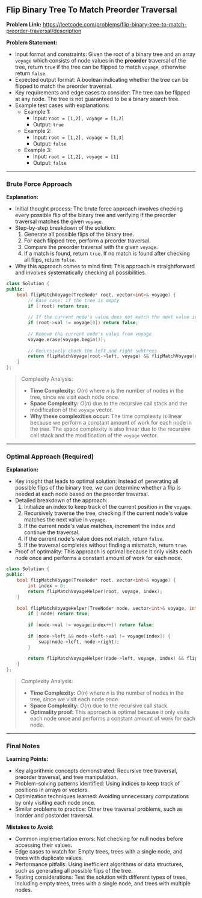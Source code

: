 ## Flip Binary Tree To Match Preorder Traversal
**Problem Link:** https://leetcode.com/problems/flip-binary-tree-to-match-preorder-traversal/description

**Problem Statement:**
- Input format and constraints: Given the root of a binary tree and an array `voyage` which consists of node values in the **preorder** traversal of the tree, return `true` if the tree can be flipped to match `voyage`, otherwise return `false`. 
- Expected output format: A boolean indicating whether the tree can be flipped to match the preorder traversal.
- Key requirements and edge cases to consider: The tree can be flipped at any node. The tree is not guaranteed to be a binary search tree.
- Example test cases with explanations: 
    - Example 1: 
        - Input: `root = [1,2], voyage = [1,2]`
        - Output: `true`
    - Example 2: 
        - Input: `root = [1,2], voyage = [1,3]`
        - Output: `false`
    - Example 3: 
        - Input: `root = [1,2], voyage = [1]`
        - Output: `false`

---

### Brute Force Approach

**Explanation:**
- Initial thought process: The brute force approach involves checking every possible flip of the binary tree and verifying if the preorder traversal matches the given `voyage`.
- Step-by-step breakdown of the solution:
    1. Generate all possible flips of the binary tree.
    2. For each flipped tree, perform a preorder traversal.
    3. Compare the preorder traversal with the given `voyage`.
    4. If a match is found, return `true`. If no match is found after checking all flips, return `false`.
- Why this approach comes to mind first: This approach is straightforward and involves systematically checking all possibilities.

```cpp
class Solution {
public:
    bool flipMatchVoyage(TreeNode* root, vector<int>& voyage) {
        // Base case: if the tree is empty
        if (!root) return true;
        
        // If the current node's value does not match the next value in voyage
        if (root->val != voyage[0]) return false;
        
        // Remove the current node's value from voyage
        voyage.erase(voyage.begin());
        
        // Recursively check the left and right subtrees
        return flipMatchVoyage(root->left, voyage) && flipMatchVoyage(root->right, voyage);
    }
};
```

> Complexity Analysis:
> - **Time Complexity:** $O(n)$ where $n$ is the number of nodes in the tree, since we visit each node once.
> - **Space Complexity:** $O(n)$ due to the recursive call stack and the modification of the `voyage` vector.
> - **Why these complexities occur:** The time complexity is linear because we perform a constant amount of work for each node in the tree. The space complexity is also linear due to the recursive call stack and the modification of the `voyage` vector.

---

### Optimal Approach (Required)

**Explanation:**
- Key insight that leads to optimal solution: Instead of generating all possible flips of the binary tree, we can determine whether a flip is needed at each node based on the preorder traversal.
- Detailed breakdown of the approach:
    1. Initialize an index to keep track of the current position in the `voyage`.
    2. Recursively traverse the tree, checking if the current node's value matches the next value in `voyage`.
    3. If the current node's value matches, increment the index and continue the traversal.
    4. If the current node's value does not match, return `false`.
    5. If the traversal completes without finding a mismatch, return `true`.
- Proof of optimality: This approach is optimal because it only visits each node once and performs a constant amount of work for each node.

```cpp
class Solution {
public:
    bool flipMatchVoyage(TreeNode* root, vector<int>& voyage) {
        int index = 0;
        return flipMatchVoyageHelper(root, voyage, index);
    }
    
    bool flipMatchVoyageHelper(TreeNode* node, vector<int>& voyage, int& index) {
        if (!node) return true;
        
        if (node->val != voyage[index++]) return false;
        
        if (node->left && node->left->val != voyage[index]) {
            swap(node->left, node->right);
        }
        
        return flipMatchVoyageHelper(node->left, voyage, index) && flipMatchVoyageHelper(node->right, voyage, index);
    }
};
```

> Complexity Analysis:
> - **Time Complexity:** $O(n)$ where $n$ is the number of nodes in the tree, since we visit each node once.
> - **Space Complexity:** $O(n)$ due to the recursive call stack.
> - **Optimality proof:** This approach is optimal because it only visits each node once and performs a constant amount of work for each node.

---

### Final Notes

**Learning Points:**
- Key algorithmic concepts demonstrated: Recursive tree traversal, preorder traversal, and tree manipulation.
- Problem-solving patterns identified: Using indices to keep track of positions in arrays or vectors.
- Optimization techniques learned: Avoiding unnecessary computations by only visiting each node once.
- Similar problems to practice: Other tree traversal problems, such as inorder and postorder traversal.

**Mistakes to Avoid:**
- Common implementation errors: Not checking for null nodes before accessing their values.
- Edge cases to watch for: Empty trees, trees with a single node, and trees with duplicate values.
- Performance pitfalls: Using inefficient algorithms or data structures, such as generating all possible flips of the tree.
- Testing considerations: Test the solution with different types of trees, including empty trees, trees with a single node, and trees with multiple nodes.